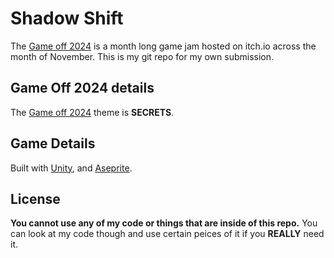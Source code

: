 # Shadow Shift

The [Game off 2024](https://itch.io/jam/game-off-2024) is a month long game jam hosted on itch.io across the month of November. This is my git repo for my own submission. 

## Game Off 2024 details

The [Game off 2024](https://itch.io/jam/game-off-2024) theme is **SECRETS**.

## Game Details

Built with [Unity](https://unity.com/), and [Aseprite](https://www.aseprite.org/).

## License

**You cannot use any of my code or things that are inside of this repo.** You can look at my code though and use certain peices of it if you **REALLY** need it.
